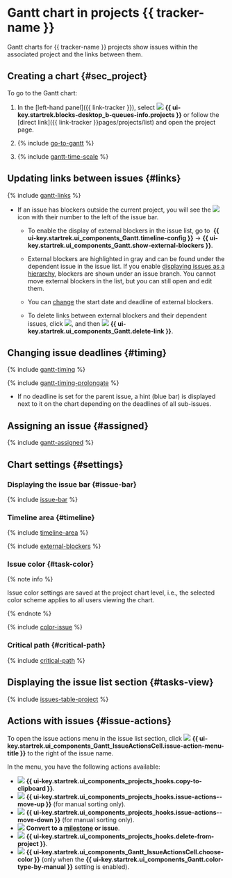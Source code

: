 # Gantt chart in projects {{ tracker-name }}

Gantt charts for {{ tracker-name }} projects show issues within the associated project and the links between them.

## Creating a chart {#sec_project}

To go to the Gantt chart:

1. In the [left-hand panel]({{ link-tracker }}), select ![](../../_assets/tracker/svg/project.svg)&nbsp;**{{ ui-key.startrek.blocks-desktop_b-queues-info.projects }}** or follow the [direct link]({{ link-tracker }}pages/projects/list) and open the project page.

1. {% include [go-to-gantt](../../_includes/tracker/go-to-gantt.md) %}

1. {% include [gantt-time-scale](../../_includes/tracker/gantt-time-scale.md) %}

## Updating links between issues {#links}

{% include [gantt-links](../../_includes/tracker/gantt-links.md) %}

* If an issue has blockers outside the current project, you will see the ![](../../_assets/tracker/svg/blocker.svg) icon with their number to the left of the issue bar.

   * To enable the display of external blockers in the issue list, go to [](../../_assets/tracker/svg/gantt-settings-button.svg)&nbsp;**{{ ui-key.startrek.ui_components_Gantt.timeline-config }}** → **{{ ui-key.startrek.ui_components_Gantt.show-external-blockers }}**.

   * External blockers are highlighted in gray and can be found under the dependent issue in the issue list. If you enable [displaying issues as a hierarchy](#trees), blockers are shown under an issue branch. You cannot move external blockers in the list, but you can still open and edit them.

   * You can [change](#timing) the start date and deadline of external blockers.

   * To delete links between external blockers and their dependent issues, click ![](../../_assets/tracker/svg/blocker.svg), and then ![](../../_assets/tracker/svg/del-link.svg) **{{ ui-key.startrek.ui_components_Gantt.delete-link }}**.

## Changing issue deadlines {#timing}

{% include [gantt-timing](../../_includes/tracker/gantt-timing.md) %}

{% include [gantt-timing-prolongate](../../_includes/tracker/gantt-timing-prolongate.md) %}

* If no deadline is set for the parent issue, a hint (blue bar) is displayed next to it on the chart depending on the deadlines of all sub-issues.

## Assigning an issue {#assigned}

{% include [gantt-assigned](../../_includes/tracker/gantt-assigned.md) %}

## Chart settings {#settings}

### Displaying the issue bar {#issue-bar}

{% include [issue-bar](../../_includes/tracker/issue-bar.md) %}

### Timeline area {#timeline}

{% include [timeline-area](../../_includes/tracker/timeline-area.md) %}

{% include [external-blockers](../../_includes/tracker/external-blockers.md) %}

### Issue color {#task-color}

{% note info %}

Issue color settings are saved at the project chart level, i.e., the selected color scheme applies to all users viewing the chart.

{% endnote %}

{% include [color-issue](../../_includes/tracker/color-issue.md) %}

### Critical path {#critical-path}

{% include [critical-path](../../_includes/tracker/gantt-critical-path.md) %}

## Displaying the issue list section {#tasks-view}

{% include [issues-table-project](../../_includes/tracker/issues-table-project.md) %}

## Actions with issues {#issue-actions}

To open the issue actions menu in the issue list section, click ![](../../_assets/tracker/svg/actions.svg) **{{ ui-key.startrek.ui_components_Gantt_IssueActionsCell.issue-action-menu-title }}** to the right of the issue name.

In the menu, you have the following actions available:
* ![](../../_assets/tracker/text-edit/link.svg) **{{ ui-key.startrek.ui_components_projects_hooks.copy-to-clipboard }}**.
* ![](../../_assets/tracker/svg/move-up.svg) **{{ ui-key.startrek.ui_components_projects_hooks.issue-actions--move-up }}** (for manual sorting only).
* ![](../../_assets/tracker/svg/move-down.svg) **{{ ui-key.startrek.ui_components_projects_hooks.issue-actions--move-down }}** (for manual sorting only).
* ![](../../_assets/tracker/svg/convert.svg) **Convert to a [milestone](../manager/milestones.md) or issue**.
* ![](../../_assets/tracker/svg/icon-remove.svg) **{{ ui-key.startrek.ui_components_projects_hooks.delete-from-project }}**.
* ![](../../_assets/tracker/svg/gantt-palette.svg) **{{ ui-key.startrek.ui_components_Gantt_IssueActionsCell.choose-color }}** (only when the **{{ ui-key.startrek.ui_components_Gantt.color-type-by-manual }}** setting is enabled).